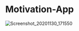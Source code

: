 # Motivation-App

![Screenshot_20201130_171550](https://user-images.githubusercontent.com/68055125/100708289-0e3d9e00-33d2-11eb-8cdc-a7aa30105851.jpg)
